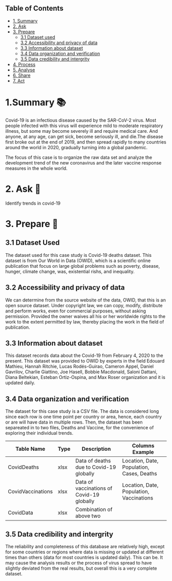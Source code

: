 
## Table of Contents
- [1. Summary](#1)
- [2. Ask](#2)
- [3. Prepare](#3)
  - [3.1 Dataset used](#3.1)
  - [3.2 Accessibility and privacy of data](#3.2)
  - [3.3 Information about dataset](#3.3)
  - [3.4 Data organization and verification](#3.4)
  - [3.5 Data credibility and intergrity](#3.5)
- [4. Process](#4)
- [5. Analyse](#5)
- [6. Share](#6)
- [7. Act](#7)

<a name="1"></a>
# 1.Summary 📚
Covid-19 is an infectious disease caused by the SAR-CoV-2 virus. Most people infected with this virus will experience mild to moderate respiratory illness, but some may become severely ill and require medical care. And anyone, at any age, can get sick, become seriously ill, and die.The disease first broke out at the end of 2019, and then spread rapidly to many countries around the world in 2020, gradually turning into a global pandemic.

The focus of this case is to organize the raw data set and analyze the development trend of the new coronavirus and the later vaccine response measures in the whole world.

<a name="2"></a>
# 2. Ask 🤔
Identify trends in covid-19

<a name="3"></a>
# 3. Prepare 🌱

<a name="3.1"></a>
## 3.1 Dataset Used 
The dataset used for this case study is Covid-19 deaths dataset. This dataset is from Our World in Data (OWID), which is a scientific online publication that focus on large global problems such as poverty, disease, hunger, climate change, was, existential rishs, and inequality.

<a name="3.2"></a>
## 3.2 Accessibility and privacy of data
We can determine from the source website of the data, OWID, that this is an open source dataset. Under copyright law, we can copy, modify, distribute and perform works, even for commercial purposes, without asking permission. Provided the owner waives all his or her worldwide rights to the work to the extent permitted by law, thereby placing the work in the field of publication.

<a name="3.3"></a>
## 3.3 Information about dataset
This dataset records data about the Covid-19 from February 4, 2020 to the present. This dataset was provided to OWID by experts in the field Edouard Mathieu, Hannah Ritchie, Lucas Rodés-Guirao, Cameron Appel, Daniel Gavrilov, Charlie Giattino, Joe Hasell, Bobbie Macdonald, Saloni Dattani, Diana Beltekian, Esteban Ortiz-Ospina, and Max Roser organization and it is updated daily.

<a name="3.4"></a>
## 3.4 Data organization and verification
The dataset for this case study is a CSV file. The data is considered long since each row is one time point per country or area, hence, each country or are will have data in multiple rows. Then, the dataset has been separeated in to two files, Deaths and Vaccine, for the convenience of exploring their individual trends.

| Table Name | Type | Description | Columns Example |
| --- | --- | --- | --- |
| CovidDeaths | xlsx | Data of deaths due to Covid-19 globally | Location, Date, Population, Cases, Deaths |
| CovidVaccinations | xlsx | Data of vaccinations of Covid-19 globally | Location, Date, Population, Vaccinations |
| CovidData | xlsx | Combination of above two |  |

<a name="3.5"></a>
## 3.5 Data credibility and intergrity
The reliability and completeness of this database are relatively high, except for some countries or regions where data is missing or updated at different times than others (data for most countries is updated daily). This can be. It may cause the analysis results or the process of virus spread to have slightly deviated from the real results, but overall this is a very complete dataset.


